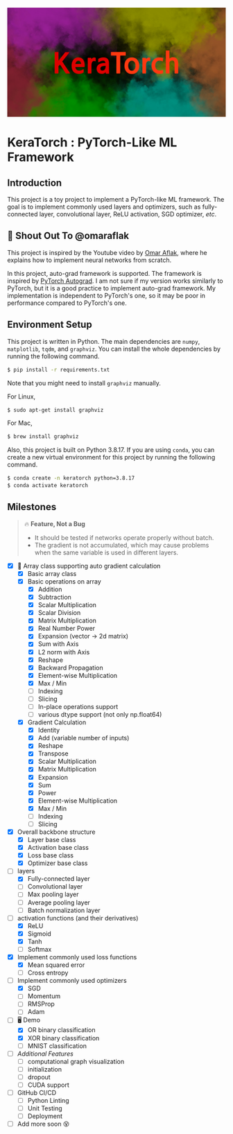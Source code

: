 ![](figure/keratorch_logo.png)

# KeraTorch : PyTorch-Like ML Framework

## Introduction

This project is a toy project to implement a PyTorch-like ML framework. The goal is to implement commonly used layers and optimizers, such as fully-connected layer, convolutional layer, ReLU activation, SGD optimizer, *etc*. 

## 📣 Shout Out To @omaraflak

This project is inspired by the Youtube video by [Omar Aflak](https://www.youtube.com/@independentcode), where he explains how to implement neural networks from scratch. 

In this project, auto-grad framework is supported. The framework is inspired by [PyTorch Autograd](https://pytorch.org/docs/stable/autograd.html). I am not sure if my version works similarly to PyTorch, but it is a good practice to implement auto-grad framework. My implementation is independent to PyTorch's one, so it may be poor in performance compared to PyTorch's one. 

## Environment Setup

This project is written in Python. The main dependencies are `numpy`, `matplotlib`, `tqdm`, and `graphviz`. You can install the whole dependencies by running the following command.

```bash
$ pip install -r requirements.txt
```

Note that you might need to install `graphviz` manually. 

For Linux, 
```bash
$ sudo apt-get install graphviz
```

For Mac, 
```zsh
$ brew install graphviz
```

Also, this project is built on Python 3.8.17. If you are using `conda`, you can create a new virtual environment for this project by running the following command.

```bash
$ conda create -n keratorch python=3.8.17
$ conda activate keratorch
```

## Milestones

> 🔥 **Feature, Not a Bug**
> - It should be tested if networks operate properly without batch. 
> - The gradient is not accumulated, which may cause problems when the same variable is used in different layers. 

- [x] 🌟 Array class supporting auto gradient calculation
  - [x] Basic array class
  - [x] Basic operations on array
    - [x] Addition
    - [x] Subtraction
    - [x] Scalar Multiplication
    - [x] Scalar Division
    - [x] Matrix Multiplication
    - [x] Real Number Power
    - [x] Expansion (vector -> 2d matrix)
    - [x] Sum with Axis
    - [x] L2 norm with Axis
    - [x] Reshape
    - [x] Backward Propagation
    - [x] Element-wise Multiplication
    - [x] Max / Min
    - [ ] Indexing
    - [ ] Slicing
    - [ ] In-place operations support
    - [ ] various dtype support (not only np.float64)
  - [x] Gradient Calculation
    - [x] Identity
    - [x] Add (variable number of inputs)
    - [x] Reshape
    - [x] Transpose
    - [x] Scalar Multiplication
    - [x] Matrix Multiplication
    - [x] Expansion
    - [x] Sum
    - [x] Power
    - [x] Element-wise Multiplication
    - [x] Max / Min
    - [ ] Indexing
    - [ ] Slicing
- [x] Overall backbone structure
  - [x] Layer base class
  - [x] Activation base class
  - [x] Loss base class
  - [x] Optimizer base class
- [ ] layers
  - [x] Fully-connected layer
  - [ ] Convolutional layer
  - [ ] Max pooling layer
  - [ ] Average pooling layer
  - [ ] Batch normalization layer
- [ ] activation functions (and their derivatives)
  - [x] ReLU
  - [x] Sigmoid
  - [x] Tanh
  - [ ] Softmax
- [x] Implement commonly used loss functions
  - [x] Mean squared error
  - [ ] Cross entropy
- [ ] Implement commonly used optimizers
  - [x] SGD
  - [ ] Momentum
  - [ ] RMSProp
  - [ ] Adam
- [ ] 🖥️ Demo
  - [x] OR binary classification
  - [x] XOR binary classification
  - [ ] MNIST classification
- [ ] *Additional Features*
  - [ ] computational graph visualization
  - [ ] initialization
  - [ ] dropout
  - [ ] CUDA support
- [ ] GitHub CI/CD
  - [ ] Python Linting
  - [ ] Unit Testing
  - [ ] Deployment
- [ ] Add more soon 😵